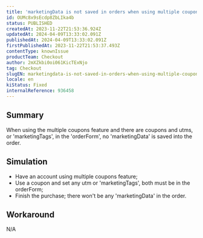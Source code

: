 ```yaml
---
title: 'marketingData is not saved in orders when using multiple coupons feature and utms'
id: OUMc8x9sEcdp8ZbLIka4b
status: PUBLISHED
createdAt: 2023-11-22T21:53:36.924Z
updatedAt: 2024-04-09T13:33:02.091Z
publishedAt: 2024-04-09T13:33:02.091Z
firstPublishedAt: 2023-11-22T21:53:37.493Z
contentType: knownIssue
productTeam: Checkout
author: 2mXZkbi0oi061KicTExNjo
tag: Checkout
slugEN: marketingdata-is-not-saved-in-orders-when-using-multiple-coupons-feature-and-utms
locale: en
kiStatus: Fixed
internalReference: 936458
---
```


## Summary


When using the multiple coupons feature and there are coupons and utms, or 'marketingTags', in the 'orderForm', no 'marketingData' is saved into the order.


##

## Simulation



- Have an account using multiple coupons feature;
- Use a coupon and set any utm or 'marketingTags', both must be in the orderForm;
- Finish the purchase; there won't be any 'marketingData' in the order.


##

## Workaround


N/A




